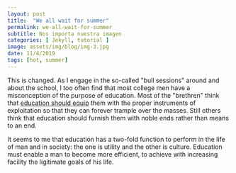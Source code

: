 ```yaml
---
layout: post
title:  "We all wait for summer"
permalink: we-all-wait-for-summer
subtitle: Nos importa nuestra imagen
categories: [ Jekyll, tutorial ]
image: assets/img/blog/img-3.jpg
date: 11/4/2019
tags: [hot, summer]
---
```


This is changed. As I engage in the so-called "bull sessions" around and about the school, I too often find that most college men have a misconception of the purpose of education. Most of the "brethren" think that <a href="#">education should equip</a> them with the proper instruments of exploitation so that they can forever trample over the masses. Still others think that education should furnish them with noble ends rather than means to an end.

It seems to me that education has a two-fold function to perform in the life of man and in society: the one is utility and the other is culture. Education must enable a man to become more efficient, to achieve with increasing facility the ligitimate goals of his life.